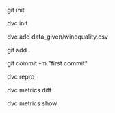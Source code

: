 git init

dvc init

dvc add data_given/winequality.csv

git add .

git commit -m "first commit"

dvc repro

dvc metrics diff

dvc metrics show
